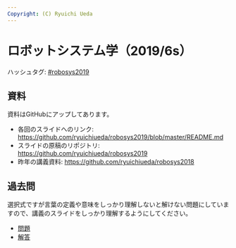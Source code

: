 ```yaml
---
Copyright: (C) Ryuichi Ueda
---
```


# ロボットシステム学（2019/6s）

ハッシュタグ: <a href="https://twitter.com/hashtag/robosys2019?f=tweets&amp;src=hash">#robosys2019</a>

## 資料 
資料はGitHubにアップしてあります。

<ul>
 	<li>各回のスライドへのリンク: <a href="https://github.com/ryuichiueda/robosys2019/blob/master/README.md">https://github.com/ryuichiueda/robosys2019/blob/master/README.md</a></li>
 	<li>スライドの原稿のリポジトリ: <a href="https://github.com/ryuichiueda/robosys2019">https://github.com/ryuichiueda/robosys2019</a></li>
 	<li>昨年の講義資料: <a href="https://github.com/ryuichiueda/robosys2018">https://github.com/ryuichiueda/robosys2018</a></li>
</ul>

## 過去問

選択式ですが言葉の定義や意味をしっかり理解しないと解けない問題にしていますので、講義のスライドをしっかり理解するようにしてください。

* [問題](robosys2018test.pdf)
* [解答](robosys2018test_ans.pdf)
